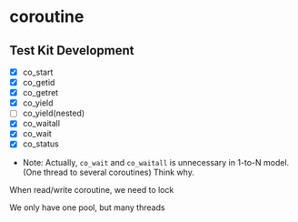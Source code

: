 # coroutine

## Test Kit Development
- [x] co_start
- [x] co_getid
- [x] co_getret
- [x] co_yield
- [ ] co_yield(nested)
- [x] co_waitall
- [x] co_wait
- [x] co_status

* Note: Actually, `co_wait` and `co_waitall` is unnecessary in 1-to-N model. (One thread to several coroutines) Think why.

When read/write coroutine, we need to lock

We only have one pool, but many threads